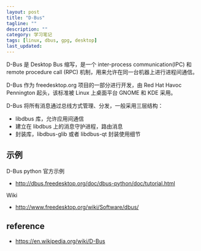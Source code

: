 ```yaml
---
layout: post
title: "D-Bus"
tagline: ""
description: ""
category: 学习笔记
tags: [linux, dbus, gpg, desktop]
last_updated:
---
```


D-Bus 是 Desktop Bus 缩写，是一个 inter-process communication(IPC) 和 remote procedure call (RPC) 机制，用来允许在同一台机器上进行进程间通信。

D-Bus 作为 freedesktop.org 项目的一部分进行开发，由 Red Hat Havoc Pennington 起头，该标准被 Linux 上桌面平台 GNOME 和 KDE 采用。

D-Bus 将所有消息通过总线方式管理、分发，一般采用三层结构：

- libdbus 库，允许应用间通信
- 建立在 libdbus 上的消息守护进程，路由消息
- 封装库，libdbus-glib 或者 libdbus-qt 封装使用细节

## 示例
D-Bus python 官方示例

- <http://dbus.freedesktop.org/doc/dbus-python/doc/tutorial.html>

Wiki

- <http://www.freedesktop.org/wiki/Software/dbus/>

## reference

- <https://en.wikipedia.org/wiki/D-Bus>
